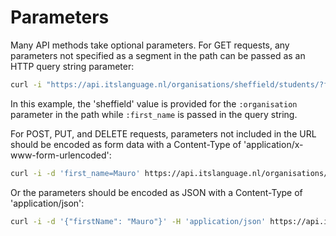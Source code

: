 # Parameters

Many API methods take optional parameters. For GET requests, any parameters not
specified as a segment in the path can be passed as an HTTP query string
parameter:

```bash
curl -i "https://api.itslanguage.nl/organisations/sheffield/students/?first_name=mauro"
```

In this example, the 'sheffield' value is provided for the `:organisation`
parameter in the path while `:first_name` is passed in the query
string.

For POST, PUT, and DELETE requests, parameters not included in the URL should
be encoded as form data with a Content-Type of 'application/x-www-form-urlencoded':

```bash
curl -i -d 'first_name=Mauro' https://api.itslanguage.nl/organisations/sheffield/students
```

Or the parameters should be encoded as JSON with a Content-Type of 'application/json':

```bash
curl -i -d '{"firstName": "Mauro"}' -H 'application/json' https://api.itslanguage.nl/organisations/sheffield/students
```
